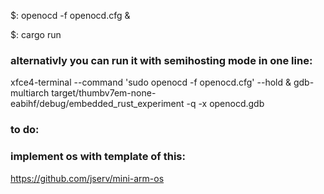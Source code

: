 $:   openocd -f openocd.cfg & 

$:   cargo run

### alternativly you can run it with semihosting mode in one line:

xfce4-terminal --command 'sudo openocd -f openocd.cfg'  --hold & gdb-multiarch  target/thumbv7em-none-eabihf/debug/embedded_rust_experiment -q -x openocd.gdb

### to do:
### implement os with template of this:
https://github.com/jserv/mini-arm-os
